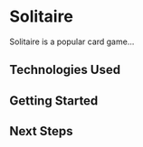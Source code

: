 # Solitaire
<!-- A description of your game. Background info of the game is a nice touch. -->
Solitaire is a popular card game...

<!-- A screenshot or screenshots of your actual game makes your readme more colorful :) -->


<!-- Technologies Used: List of the technologies used. -->
## Technologies Used

<!-- Getting Started: In this section include the link to your deployed game and any instructions you deem important. -->

## Getting Started

<!-- Next Steps: Unsolved problems and/or planned features -->

## Next Steps
